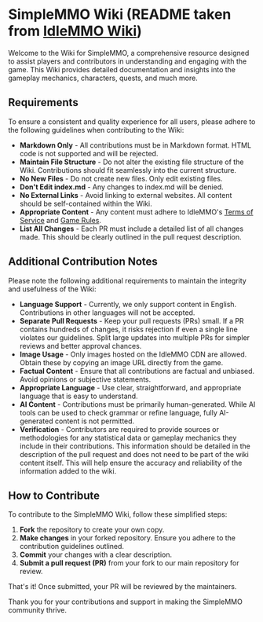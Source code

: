 # SimpleMMO Wiki (README taken from [IdleMMO Wiki](https://github.com/galahad-creative/idle-mmo-wiki))
Welcome to the Wiki for SimpleMMO, a comprehensive resource designed to assist players and contributors in understanding and engaging with the game. This Wiki provides detailed documentation and insights into the gameplay mechanics, characters, quests, and much more.

## Requirements
To ensure a consistent and quality experience for all users, please adhere to the following guidelines when contributing to the Wiki:

- **Markdown Only** - All contributions must be in Markdown format. HTML code is not supported and will be rejected.
- **Maintain File Structure** - Do not alter the existing file structure of the Wiki. Contributions should fit seamlessly into the current structure.
- **No New Files** - Do not create new files. Only edit existing files.
- **Don't Edit index.md** - Any changes to index.md will be denied.
- **No External Links** - Avoid linking to external websites. All content should be self-contained within the Wiki.
- **Appropriate Content** - Any content must adhere to IdleMMO's [Terms of Service](https://web.simple-mmo.com/terms) and [Game Rules](https://web.simple-mmo.com/gamerules).
- **List All Changes** - Each PR must include a detailed list of all changes made. This should be clearly outlined in the pull request description.

## Additional Contribution Notes
Please note the following additional requirements to maintain the integrity and usefulness of the Wiki:

- **Language Support** - Currently, we only support content in English. Contributions in other languages will not be accepted.
- **Separate Pull Requests** - Keep your pull requests (PRs) small. If a PR contains hundreds of changes, it risks rejection if even a single line violates our guidelines. Split large updates into multiple PRs for simpler reviews and better approval chances.
- **Image Usage** - Only images hosted on the IdleMMO CDN are allowed. Obtain these by copying an image URL directly from the game.
- **Factual Content** - Ensure that all contributions are factual and unbiased. Avoid opinions or subjective statements.
- **Appropriate Language** - Use clear, straightforward, and appropriate language that is easy to understand.
- **AI Content** - Contributions must be primarily human-generated. While AI tools can be used to check grammar or refine language, fully AI-generated content is not permitted.
- **Verification** - Contributors are required to provide sources or methodologies for any statistical data or gameplay mechanics they include in their contributions. This information should be detailed in the description of the pull request and does not need to be part of the wiki content itself. This will help ensure the accuracy and reliability of the information added to the wiki.

## How to Contribute
To contribute to the SimpleMMO Wiki, follow these simplified steps:

1. **Fork** the repository to create your own copy.
2. **Make changes** in your forked repository. Ensure you adhere to the contribution guidelines outlined.
3. **Commit** your changes with a clear description.
4. **Submit a pull request (PR)** from your fork to our main repository for review.

That's it! Once submitted, your PR will be reviewed by the maintainers.

Thank you for your contributions and support in making the SimpleMMO community thrive.
